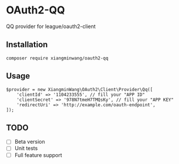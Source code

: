 # OAuth2-QQ
QQ provider for league/oauth2-client

## Installation
```
composer require xiangminwang/oauth2-qq
```

## Usage
```
$provider = new XiangminWang\OAuth2\Client\Provider\Qq([
    'clientId' => '1104233555', // fill your "APP ID"
    'clientSecret' => '978N7tmeH7TMQsKy', // fill your "APP KEY"
    'redirectUri' => 'http://example.com/oauth-endpoint',
]);
```

## TODO

- [ ] Beta version
- [ ] Unit tests
- [ ] Full feature support